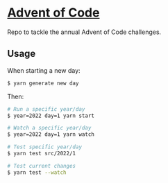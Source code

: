# [Advent of Code](https://adventofcode.com)

Repo to tackle the annual Advent of Code challenges.

## Usage

When starting a new day:

```bash
$ yarn generate new day
```

Then:

```bash
# Run a specific year/day
$ year=2022 day=1 yarn start

# Watch a specific year/day
$ year=2022 day=1 yarn watch

# Test specific year/day
$ yarn test src/2022/1

# Test current changes
$ yarn test --watch
```
